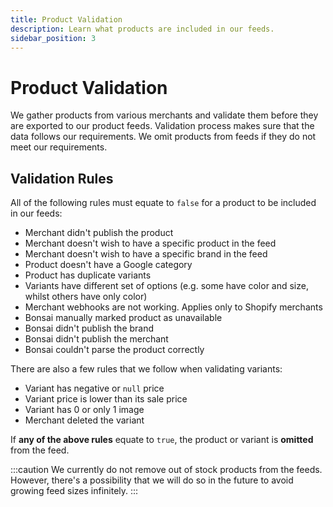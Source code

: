```yaml
---
title: Product Validation
description: Learn what products are included in our feeds.
sidebar_position: 3
---
```


# Product Validation

We gather products from various merchants and validate them before they are exported to our product
feeds. Validation process makes sure that the data follows our requirements. We omit products from
feeds if they do not meet our requirements.

## Validation Rules

All of the following rules must equate to `false` for a product to be included in our feeds:

- Merchant didn't publish the product
- Merchant doesn't wish to have a specific product in the feed
- Merchant doesn't wish to have a specific brand in the feed
- Product doesn't have a Google category
- Product has duplicate variants
- Variants have different set of options (e.g. some have color and size, whilst others have only color)
- Merchant webhooks are not working. Applies only to Shopify merchants
- Bonsai manually marked product as unavailable
- Bonsai didn't publish the brand
- Bonsai didn't publish the merchant
- Bonsai couldn't parse the product correctly

There are also a few rules that we follow when validating variants:

- Variant has negative or `null` price
- Variant price is lower than its sale price
- Variant has 0 or only 1 image
- Merchant deleted the variant

If **any of the above rules** equate to `true`, the product or variant is **omitted** from the feed.

:::caution
We currently do not remove out of stock products from the feeds. However, there's a possibility that
we will do so in the future to avoid growing feed sizes infinitely.
:::
